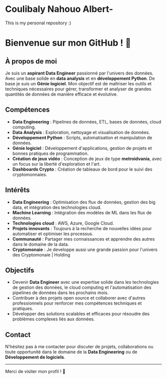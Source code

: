 # Coulibaly Nahouo Albert-
This is my personal repository :) 

# Bienvenue sur mon GitHub ! 👋

## À propos de moi

Je suis un **aspirant Data Engineer** passionné par l'univers des données. Avec une base solide en **data analysis** et  en **développement Python**. De base je suis un **Génie logiciel**. Mon objectif est de maîtriser les outils et techniques nécessaires pour gérer, transformer et analyser de grandes quantités de données de manière efficace et évolutive.

## Compétences

- **Data Engineering**  : Pipelines de données, ETL, bases de données, cloud computing.
- **Data Analysis** : Exploration, nettoyage et visualisation de données.
- **Développement Python** : Scripts, automatisation et manipulation de données.
- **Génie logiciel** : Développement d'applications, gestion de projets et bonnes pratiques de programmation.
- **Création de jeux vidéo** : Conception de jeux de type **metroidvania**, avec un focus sur la liberté d'exploration et l'art.
- **Dashboards Crypto** : Création de tableaux de bord pour le suivi des cryptomonnaies.

## Intérêts

- **Data Engineering** : Optimisation des flux de données, gestion des big data, et intégration des technologies cloud.
- **Machine Learning** : Intégration des modèles de ML dans les flux de données.
- **Technologies cloud** : AWS, Azure, Google Cloud.
- **Projets innovants** : Toujours à la recherche de nouvelles idées pour automatiser et optimiser les processus.
- **Communauté** : Partager mes connaissances et apprendre des autres dans le domaine de la data.
- **Cryptomonaie** : Je developpe aussi une grande passion pour l'univers des Cryptomonaie | Holding

## Objectifs

- Devenir **Data Engineer** avec une expertise solide dans les technologies de gestion des données, le cloud computing et l'automatisation des pipelines de données dans les prochains mois.
- Contribuer à des projets open source et collaborer avec d'autres professionnels pour renforcer mes compétences techniques et pratiques.
- Développer des solutions scalables et efficaces pour résoudre des problèmes complexes liés aux données.

## Contact

N'hésitez pas à me contacter pour discuter de projets, collaborations ou toute opportunité dans le domaine de la **Data Engineering** ou de **Développement de logiciels**.

---

Merci de visiter mon profil ! 🚀
